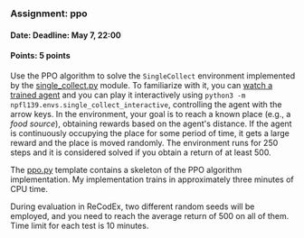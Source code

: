 ### Assignment: ppo
#### Date: Deadline: May 7, 22:00
#### Points: 5 points

Use the PPO algorithm to solve the `SingleCollect` environment implemented by the
[single_collect.py](https://github.com/ufal/npfl139/tree/master/labs/npfl139/envs/single_collect.py)
module. To familiarize with it, you can [watch a trained agent](https://ufal.mff.cuni.cz/~straka/courses/npfl139/2425/videos/single_collect.mp4)
and you can play it interactively using `python3 -m npfl139.envs.single_collect_interactive`,
controlling the agent with the arrow keys. In the environment, your goal is to
reach a known place (e.g., a _food source_), obtaining rewards based on the
agent's distance. If the agent is continuously occupying the place for some
period of time, it gets a large reward and the place is moved randomly. The
environment runs for 250 steps and it is considered solved if you obtain
a return of at least 500.

The [ppo.py](https://github.com/ufal/npfl139/tree/master/labs/10/ppo.py)
template contains a skeleton of the PPO algorithm implementation.
My implementation trains in approximately three minutes of CPU time.

During evaluation in ReCodEx, two different random seeds will be employed, and
you need to reach the average return of 500 on all of them. Time limit for each test
is 10 minutes.
